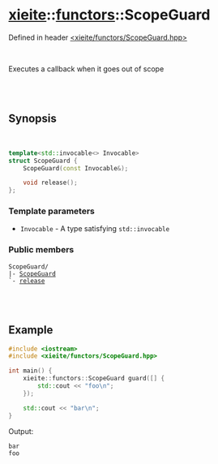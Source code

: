 # [xieite](../xieite.md)::[functors](../functors.md)::ScopeGuard
Defined in header [<xieite/functors/ScopeGuard.hpp>](../../include/xieite/functors/ScopeGuard.hpp)

<br/>

Executes a callback when it goes out of scope

<br/><br/>

## Synopsis

<br/>

```cpp
template<std::invocable<> Invocable>
struct ScopeGuard {
	ScopeGuard(const Invocable&);

	void release();
};
```
### Template parameters
- `Invocable` - A type satisfying `std::invocable`
### Public members
<pre><code>ScopeGuard/
|- <a href="./ScopeGuard/constructor.md">ScopeGuard</a>
`- <a href="./ScopeGuard/release.md">release</a>
</code></pre>

<br/><br/>

## Example
```cpp
#include <iostream>
#include <xieite/functors/ScopeGuard.hpp>

int main() {
	xieite::functors::ScopeGuard guard([] {
		std::cout << "foo\n";
	});

	std::cout << "bar\n";
}
```
Output:
```
bar
foo
```
